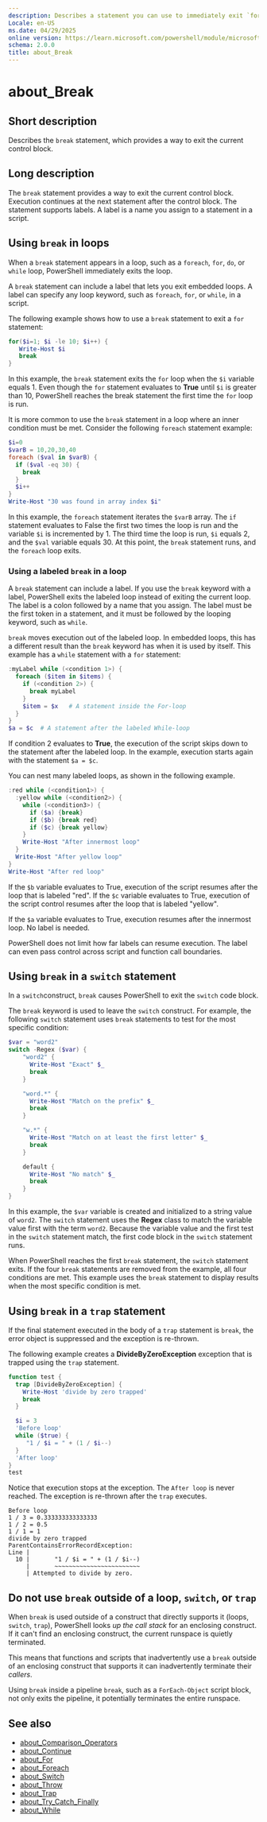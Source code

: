 ```yaml
---
description: Describes a statement you can use to immediately exit `foreach`, `for`, `while`, `do`, `switch`, or `trap` statements.
Locale: en-US
ms.date: 04/29/2025
online version: https://learn.microsoft.com/powershell/module/microsoft.powershell.core/about/about_break?view=powershell-7.4&WT.mc_id=ps-gethelp
schema: 2.0.0
title: about_Break
---
```

# about_Break

## Short description

Describes the `break` statement, which provides a way to exit the current
control block.

## Long description

The `break` statement provides a way to exit the current control block.
Execution continues at the next statement after the control block. The
statement supports labels. A label is a name you assign to a statement in a
script.

## Using `break` in loops

When a `break` statement appears in a loop, such as a `foreach`, `for`, `do`,
or `while` loop, PowerShell immediately exits the loop.

A `break` statement can include a label that lets you exit embedded loops. A
label can specify any loop keyword, such as `foreach`, `for`, or `while`, in a
script.

The following example shows how to use a `break` statement to exit a `for`
statement:

```powershell
for($i=1; $i -le 10; $i++) {
   Write-Host $i
   break
}
```

In this example, the `break` statement exits the `for` loop when the `$i`
variable equals 1. Even though the `for` statement evaluates to **True** until
`$i` is greater than 10, PowerShell reaches the break statement the first time
the `for` loop is run.

It is more common to use the `break` statement in a loop where an inner
condition must be met. Consider the following `foreach` statement example:

```powershell
$i=0
$varB = 10,20,30,40
foreach ($val in $varB) {
  if ($val -eq 30) {
    break
  }
  $i++
}
Write-Host "30 was found in array index $i"
```

In this example, the `foreach` statement iterates the `$varB` array. The `if`
statement evaluates to False the first two times the loop is run and the
variable `$i` is incremented by 1. The third time the loop is run, `$i` equals
2, and the `$val` variable equals 30. At this point, the `break` statement
runs, and the `foreach` loop exits.

### Using a labeled `break` in a loop

A `break` statement can include a label. If you use the `break` keyword with a
label, PowerShell exits the labeled loop instead of exiting the current loop.
The label is a colon followed by a name that you assign. The label must be the
first token in a statement, and it must be followed by the looping keyword,
such as `while`.

`break` moves execution out of the labeled loop. In embedded loops, this has a
different result than the `break` keyword has when it is used by itself. This
example has a `while` statement with a `for` statement:

```powershell
:myLabel while (<condition 1>) {
  foreach ($item in $items) {
    if (<condition 2>) {
      break myLabel
    }
    $item = $x   # A statement inside the For-loop
  }
}
$a = $c  # A statement after the labeled While-loop
```

If condition 2 evaluates to **True**, the execution of the script skips down to
the statement after the labeled loop. In the example, execution starts again
with the statement `$a = $c`.

You can nest many labeled loops, as shown in the following example.

```powershell
:red while (<condition1>) {
  :yellow while (<condition2>) {
    while (<condition3>) {
      if ($a) {break}
      if ($b) {break red}
      if ($c) {break yellow}
    }
    Write-Host "After innermost loop"
  }
  Write-Host "After yellow loop"
}
Write-Host "After red loop"
```

If the `$b` variable evaluates to True, execution of the script resumes after
the loop that is labeled "red". If the `$c` variable evaluates to True,
execution of the script control resumes after the loop that is labeled
"yellow".

If the `$a` variable evaluates to True, execution resumes after the innermost
loop. No label is needed.

PowerShell does not limit how far labels can resume execution. The label can
even pass control across script and function call boundaries.

## Using `break` in a `switch` statement

In a `switch`construct, `break` causes PowerShell to exit the `switch` code
block.

The `break` keyword is used to leave the `switch` construct. For example, the
following `switch` statement uses `break` statements to test for the most
specific condition:

```powershell
$var = "word2"
switch -Regex ($var) {
    "word2" {
      Write-Host "Exact" $_
      break
    }

    "word.*" {
      Write-Host "Match on the prefix" $_
      break
    }

    "w.*" {
      Write-Host "Match on at least the first letter" $_
      break
    }

    default {
      Write-Host "No match" $_
      break
    }
}
```

In this example, the `$var` variable is created and initialized to a string
value of `word2`. The `switch` statement uses the **Regex** class to match the
variable value first with the term `word2`. Because the variable value and the
first test in the `switch` statement match, the first code block in the
`switch` statement runs.

When PowerShell reaches the first `break` statement, the `switch` statement
exits. If the four `break` statements are removed from the example, all four
conditions are met. This example uses the `break` statement to display results
when the most specific condition is met.

## Using `break` in a `trap` statement

If the final statement executed in the body of a `trap` statement is `break`,
the error object is suppressed and the exception is re-thrown.

The following example creates a **DivideByZeroException** exception that is
trapped using the `trap` statement.

```powershell
function test {
  trap [DivideByZeroException] {
    Write-Host 'divide by zero trapped'
    break
  }

  $i = 3
  'Before loop'
  while ($true) {
     "1 / $i = " + (1 / $i--)
  }
  'After loop'
}
test
```

Notice that execution stops at the exception. The `After loop` is never
reached. The exception is re-thrown after the `trap` executes.

```Output
Before loop
1 / 3 = 0.333333333333333
1 / 2 = 0.5
1 / 1 = 1
divide by zero trapped
ParentContainsErrorRecordException:
Line |
  10 |       "1 / $i = " + (1 / $i--)
     |       ~~~~~~~~~~~~~~~~~~~~~~~~
     | Attempted to divide by zero.
```

## Do not use `break` outside of a loop, `switch`, or `trap`

When `break` is used outside of a construct that directly supports it
(loops, `switch`, `trap`), PowerShell looks _up the call stack_ for an
enclosing construct. If it can't find an enclosing construct, the current
runspace is quietly terminated.

This means that functions and scripts that inadvertently use a `break` outside
of an enclosing construct that supports it can inadvertently terminate their
_callers_.

Using `break` inside a pipeline `break`, such as a `ForEach-Object` script
block, not only exits the pipeline, it potentially terminates the entire
runspace.

## See also

- [about_Comparison_Operators](about_Comparison_Operators.md)
- [about_Continue](about_Continue.md)
- [about_For](about_For.md)
- [about_Foreach](about_Foreach.md)
- [about_Switch](about_Switch.md)
- [about_Throw](about_Throw.md)
- [about_Trap](about_Trap.md)
- [about_Try_Catch_Finally](about_Try_Catch_Finally.md)
- [about_While](about_While.md)
